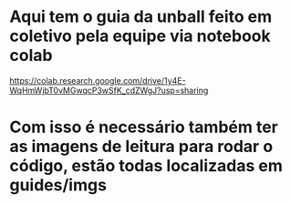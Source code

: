 # Aqui tem o guia da unball feito em coletivo pela equipe via notebook colab

https://colab.research.google.com/drive/1y4E-WqHmWjbT0vMGwqcP3wSfK_cdZWgJ?usp=sharing

# Com isso é necessário também ter as imagens de leitura para rodar o código, estão todas localizadas em guides/imgs